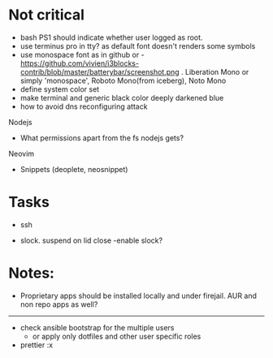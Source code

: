 # Not critical

- bash PS1 should indicate whether user logged as root.
- use terminus pro in tty? as default font doesn't renders some symbols
- use monospace font as in github or - https://github.com/vivien/i3blocks-contrib/blob/master/batterybar/screenshot.png . Liberation Mono or simply 'monospace', Roboto Mono(from iceberg), Noto Mono
- define system color set
- make terminal and generic black color deeply darkened blue
- how to avoid dns reconfiguring attack

Nodejs

- What permissions apart from the fs nodejs gets?

Neovim

- Snippets (deoplete, neosnippet)

# Tasks

- ssh

- slock. suspend on lid close
  -enable slock?

# Notes:

- Proprietary apps should be installed locally and under firejail. AUR and non repo apps as well?

---

- check ansible bootstrap for the multiple users
  - or apply only dotfiles and other user specific roles
- prettier :x
